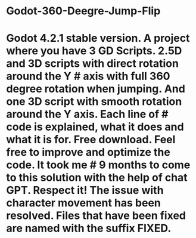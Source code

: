 # Godot-360-Deegre-Jump-Flip

# Godot 4.2.1 stable version. A project where you have 3 GD Scripts. 2.5D and 3D scripts with direct rotation around the Y # axis with full 360 degree rotation when jumping. And one 3D script with smooth rotation around the Y axis. Each line of  # code is explained, what it does and what it is for. Free download. Feel free to improve and optimize the code. It took me # 9 months to come to this solution with the help of chat GPT. Respect it! The issue with character movement has been resolved. Files that have been fixed are named with the suffix FIXED.
